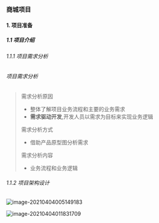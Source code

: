 ### 商城项目

#### 1. 项目准备

##### 1.1 项目介绍

###### 1.1.1 项目需求分析

###### 项目需求分析

> 需求分析原因
>
> + 整体了解项目业务流程和主要的业务需求
> + **需求驱动开发**,开发人员以需求为目标来实现业务逻辑
>
> 需求分析方式
>
> + 借助产品原型图分析需求
>
> 需求分析内容
>
> + 业务流程和业务逻辑

###### 1.1.2 项目架构设计

![image-20210404005149183](https://cdn.jsdelivr.net/gh/chanwanxiang/imageHosting/img/image-20210404005149183.png)

![image-20210404011831709](https://cdn.jsdelivr.net/gh/chanwanxiang/imageHosting/img/image-20210404011831709.png)

 

